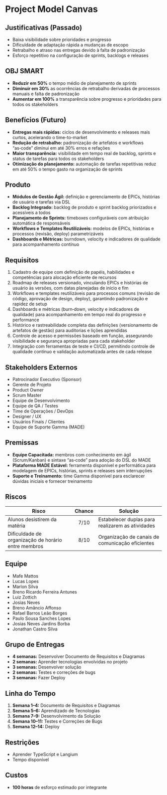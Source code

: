 
# Project Model Canvas

## Justificativas (Passado)
- Baixa visibilidade sobre prioridades e progresso  
- Dificuldade de adaptação rápida a mudanças de escopo  
- Retrabalho e atraso nas entregas devido à falta de padronização  
- Esforço repetitivo na configuração de sprints, backlogs e releases  


## OBJ SMART
- **Reduzir em 50%** o tempo médio de planejamento de sprints  
- **Diminuir em 30%** as ocorrências de retrabalho derivadas de processos manuais e falta de padronização  
- **Aumentar em 100%** a transparência sobre progresso e prioridades para todos os stakeholders  


## Benefícios (Futuro)
- **Entregas mais rápidas:** ciclos de desenvolvimento e releases mais curtos, acelerando o time-to-market  
- **Redução de retrabalho:** padronização de artefatos e workflows “as‑code” diminui em até 30% erros e refações  
- **Maior transparência:** visibilidade em tempo real de backlog, sprints e status de tarefas para todos os stakeholders  
- **Otimização do planejamento:** automação de tarefas repetitivas reduz em até 50% o tempo gasto na organização de sprints  


## Produto
- **Módulos de Gestão Ágil:** definição e gerenciamento de EPICs, histórias de usuário e tarefas via DSL  
- **Backlog Integrado:** backlog de produto e sprint backlog priorizados e acessíveis a todos  
- **Planejamento de Sprints:** timeboxes configuráveis com atribuição automática de responsáveis  
- **Workflows e Templates Reutilizáveis:** modelos de EPICs, histórias e processos (revisão, deploy) parametrizáveis  
- **Dashboards e Métricas:** burndown, velocity e indicadores de qualidade para acompanhamento contínuo  


## Requisitos
1. Cadastro de equipe com definição de papéis, habilidades e competências para alocação eficiente de recursos  
2. Roadmap de releases versionado, vinculando EPICs e histórias de usuário às versões, com datas planejadas de início e fim  
3. Workflows e templates reutilizáveis para processos comuns (revisão de código, aprovação de design, deploy), garantindo padronização e rapidez de setup  
4. Dashboards e métricas (burn‑down, velocity e indicadores de qualidade) para acompanhamento em tempo real do progresso e performance  
5. Histórico e rastreabilidade completa das definições (versionamento de artefatos de gestão) para auditorias e lições aprendidas  
6. Controle de acesso e permissões baseado em função, assegurando visibilidade e segurança apropriadas para cada stakeholder  
7. Integração com ferramentas de teste e CI/CD, permitindo controle de qualidade contínuo e validação automatizada antes de cada release  


## Stakeholders Externos
- Patrocinador Executivo (Sponsor)  
- Gerente de Projeto  
- Product Owner  
- Scrum Master  
- Equipe de Desenvolvimento  
- Equipe de QA / Testes  
- Time de Operações / DevOps  
- Designer / UX  
- Usuários Finais / Clientes  
- Equipe de Suporte Gamma (MADE)  


## Premissas
- **Equipe Capacitada:** membros com conhecimento em ágil (Scrum/Kanban) e sintaxe “as‑code” para adoção do DSL do MADE  
- **Plataforma MADE Estável:** ferramenta disponível e performática para modelagem de EPICs, histórias, sprints e releases sem interrupções  
- **Suporte e Treinamento:** time Gamma disponível para esclarecer dúvidas iniciais e fornecer treinamento  


## Riscos

| Risco                                              | Chance | Solução                                                |
|----------------------------------------------------|:------:|--------------------------------------------------------|
| Alunos desistirem da matéria                       |  7/10  | Estabelecer duplas para realizarem as atividades       |
| Dificuldade de organização de horário entre membros|  8/10  | Organização de canais de comunicação eficientes        |

## Equipe
- Mafe Mattos  
- Lucas Lopes  
- Marlon Silva  
- Breno Ricardo Ferreira Antunes  
- Luiz Zottich  
- Josias Neves  
- Breno Amâncio Affonso  
- Rafael Barros Leão Borges  
- Paulo Sousa Sanches Lopes  
- Josias Neves Jardins Borba  
- Jonathan Castro Silva  


## Grupo de Entregas
- **4 semanas:** Desenvolver Documento de Requisitos e Diagramas  
- **2 semanas:** Aprender tecnologias envolvidas no projeto  
- **3 semanas:** Desenvolver solução  
- **2 semanas:** Testes e correções de bugs  
- **3 semanas:** Fazer Deploy  


## Linha do Tempo
1. **Semana 1–4:** Documento de Requisitos e Diagramas  
2. **Semana 5–6:** Aprendizado de Tecnologias  
3. **Semana 7–9:** Desenvolvimento da Solução  
4. **Semana 10–11:** Testes e Correções de Bugs  
5. **Semana 12–14:** Deploy  


## Restrições
- Aprender TypeScript e Langium  
- Tempo disponível  


## Custos
- **100 horas** de esforço estimado por integrante
